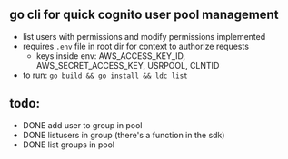 ## go cli for quick cognito user pool management

- list users with permissions and modify permissions implemented
- requires `.env` file in root dir for context to authorize requests
  - keys inside env: AWS_ACCESS_KEY_ID, AWS_SECRET_ACCESS_KEY, USRPOOL, CLNTID
- to run: `go build && go install && ldc list` 

## todo:

- DONE add user to group in pool
- DONE listusers in group (there's a function in the sdk)
- DONE list groups in pool